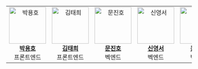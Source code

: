 <table class="team-table">
  <tr>
    <td align="center">
      <a href="https://github.com/member1">
        <img src="https://avatars.githubusercontent.com/u/103355252?v=4" width="100px" alt="박용호"><br>
        <b>박용호</b>
      </a><br>
      <span class="role">프론트엔드</span>
    </td>
    <td align="center">
      <a href="https://github.com/member5">
        <img src="https://avatars.githubusercontent.com/u/117808340?v=4" width="100px" alt="김태희"><br>
        <b>김태희</b>
      </a><br>
      <span class="role">프론트엔드</span>
    </td>
    <td align="center">
      <a href="https://github.com/member4">
        <img src="https://avatars.githubusercontent.com/u/117807455?v=4" width="100px" alt="문진호"><br>
        <b>문진호</b>
      </a><br>
      <span class="role">벡엔드</span>
    </td>
    <td align="center">
      <a href="https://github.com/member2">
        <img src="https://avatars.githubusercontent.com/u/117808375?v=4" width="100px" alt="신영서"><br>
        <b>신영서</b>
      </a><br>
      <span class="role">벡엔드</span>
    </td>
    <td align="center">
      <a href="https://github.com/member3">
        <img src="https://avatars.githubusercontent.com/u/105470710?v=4" width="100px" alt="문웅기"><br>
        <b>문웅기</b>
      </a><br>
      <span class="role">벡엔드</span>
    </td>
  </tr>
</table>
